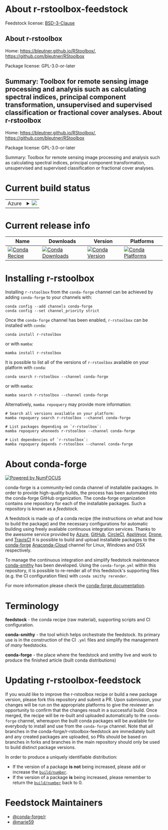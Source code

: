 About r-rstoolbox-feedstock
===========================

Feedstock license: [BSD-3-Clause](https://github.com/conda-forge/r-rstoolbox-feedstock/blob/main/LICENSE.txt)

About r-rstoolbox
-----------------

Home: https://bleutner.github.io/RStoolbox/, https://github.com/bleutner/RStoolbox

Package license: GPL-3.0-or-later

Summary: Toolbox for remote sensing image processing and analysis such as calculating spectral indices, principal component transformation, unsupervised and supervised classification or fractional cover analyses.
About r-rstoolbox
-----------------

Home: https://bleutner.github.io/RStoolbox/, https://github.com/bleutner/RStoolbox

Package license: GPL-3.0-or-later

Summary: Toolbox for remote sensing image processing and analysis such as calculating spectral indices, principal component transformation, unsupervised and supervised classification or fractional cover analyses.

Current build status
====================


<table>
    
  <tr>
    <td>Azure</td>
    <td>
      <details>
        <summary>
          <a href="https://dev.azure.com/conda-forge/feedstock-builds/_build/latest?definitionId=16571&branchName=main">
            <img src="https://dev.azure.com/conda-forge/feedstock-builds/_apis/build/status/r-rstoolbox-feedstock?branchName=main">
          </a>
        </summary>
        <table>
          <thead><tr><th>Variant</th><th>Status</th></tr></thead>
          <tbody><tr>
              <td>linux_64_r_base4.2</td>
              <td>
                <a href="https://dev.azure.com/conda-forge/feedstock-builds/_build/latest?definitionId=16571&branchName=main">
                  <img src="https://dev.azure.com/conda-forge/feedstock-builds/_apis/build/status/r-rstoolbox-feedstock?branchName=main&jobName=linux&configuration=linux%20linux_64_r_base4.2" alt="variant">
                </a>
              </td>
            </tr><tr>
              <td>linux_64_r_base4.3</td>
              <td>
                <a href="https://dev.azure.com/conda-forge/feedstock-builds/_build/latest?definitionId=16571&branchName=main">
                  <img src="https://dev.azure.com/conda-forge/feedstock-builds/_apis/build/status/r-rstoolbox-feedstock?branchName=main&jobName=linux&configuration=linux%20linux_64_r_base4.3" alt="variant">
                </a>
              </td>
            </tr><tr>
              <td>osx_64_r_base4.2</td>
              <td>
                <a href="https://dev.azure.com/conda-forge/feedstock-builds/_build/latest?definitionId=16571&branchName=main">
                  <img src="https://dev.azure.com/conda-forge/feedstock-builds/_apis/build/status/r-rstoolbox-feedstock?branchName=main&jobName=osx&configuration=osx%20osx_64_r_base4.2" alt="variant">
                </a>
              </td>
            </tr><tr>
              <td>osx_64_r_base4.3</td>
              <td>
                <a href="https://dev.azure.com/conda-forge/feedstock-builds/_build/latest?definitionId=16571&branchName=main">
                  <img src="https://dev.azure.com/conda-forge/feedstock-builds/_apis/build/status/r-rstoolbox-feedstock?branchName=main&jobName=osx&configuration=osx%20osx_64_r_base4.3" alt="variant">
                </a>
              </td>
            </tr><tr>
              <td>win_64</td>
              <td>
                <a href="https://dev.azure.com/conda-forge/feedstock-builds/_build/latest?definitionId=16571&branchName=main">
                  <img src="https://dev.azure.com/conda-forge/feedstock-builds/_apis/build/status/r-rstoolbox-feedstock?branchName=main&jobName=win&configuration=win%20win_64_" alt="variant">
                </a>
              </td>
            </tr>
          </tbody>
        </table>
      </details>
    </td>
  </tr>
</table>

Current release info
====================

| Name | Downloads | Version | Platforms |
| --- | --- | --- | --- |
| [![Conda Recipe](https://img.shields.io/badge/recipe-r--rstoolbox-green.svg)](https://anaconda.org/conda-forge/r-rstoolbox) | [![Conda Downloads](https://img.shields.io/conda/dn/conda-forge/r-rstoolbox.svg)](https://anaconda.org/conda-forge/r-rstoolbox) | [![Conda Version](https://img.shields.io/conda/vn/conda-forge/r-rstoolbox.svg)](https://anaconda.org/conda-forge/r-rstoolbox) | [![Conda Platforms](https://img.shields.io/conda/pn/conda-forge/r-rstoolbox.svg)](https://anaconda.org/conda-forge/r-rstoolbox) |

Installing r-rstoolbox
======================

Installing `r-rstoolbox` from the `conda-forge` channel can be achieved by adding `conda-forge` to your channels with:

```
conda config --add channels conda-forge
conda config --set channel_priority strict
```

Once the `conda-forge` channel has been enabled, `r-rstoolbox` can be installed with `conda`:

```
conda install r-rstoolbox
```

or with `mamba`:

```
mamba install r-rstoolbox
```

It is possible to list all of the versions of `r-rstoolbox` available on your platform with `conda`:

```
conda search r-rstoolbox --channel conda-forge
```

or with `mamba`:

```
mamba search r-rstoolbox --channel conda-forge
```

Alternatively, `mamba repoquery` may provide more information:

```
# Search all versions available on your platform:
mamba repoquery search r-rstoolbox --channel conda-forge

# List packages depending on `r-rstoolbox`:
mamba repoquery whoneeds r-rstoolbox --channel conda-forge

# List dependencies of `r-rstoolbox`:
mamba repoquery depends r-rstoolbox --channel conda-forge
```


About conda-forge
=================

[![Powered by
NumFOCUS](https://img.shields.io/badge/powered%20by-NumFOCUS-orange.svg?style=flat&colorA=E1523D&colorB=007D8A)](https://numfocus.org)

conda-forge is a community-led conda channel of installable packages.
In order to provide high-quality builds, the process has been automated into the
conda-forge GitHub organization. The conda-forge organization contains one repository
for each of the installable packages. Such a repository is known as a *feedstock*.

A feedstock is made up of a conda recipe (the instructions on what and how to build
the package) and the necessary configurations for automatic building using freely
available continuous integration services. Thanks to the awesome service provided by
[Azure](https://azure.microsoft.com/en-us/services/devops/), [GitHub](https://github.com/),
[CircleCI](https://circleci.com/), [AppVeyor](https://www.appveyor.com/),
[Drone](https://cloud.drone.io/welcome), and [TravisCI](https://travis-ci.com/)
it is possible to build and upload installable packages to the
[conda-forge](https://anaconda.org/conda-forge) [Anaconda-Cloud](https://anaconda.org/)
channel for Linux, Windows and OSX respectively.

To manage the continuous integration and simplify feedstock maintenance
[conda-smithy](https://github.com/conda-forge/conda-smithy) has been developed.
Using the ``conda-forge.yml`` within this repository, it is possible to re-render all of
this feedstock's supporting files (e.g. the CI configuration files) with ``conda smithy rerender``.

For more information please check the [conda-forge documentation](https://conda-forge.org/docs/).

Terminology
===========

**feedstock** - the conda recipe (raw material), supporting scripts and CI configuration.

**conda-smithy** - the tool which helps orchestrate the feedstock.
                   Its primary use is in the construction of the CI ``.yml`` files
                   and simplify the management of *many* feedstocks.

**conda-forge** - the place where the feedstock and smithy live and work to
                  produce the finished article (built conda distributions)


Updating r-rstoolbox-feedstock
==============================

If you would like to improve the r-rstoolbox recipe or build a new
package version, please fork this repository and submit a PR. Upon submission,
your changes will be run on the appropriate platforms to give the reviewer an
opportunity to confirm that the changes result in a successful build. Once
merged, the recipe will be re-built and uploaded automatically to the
`conda-forge` channel, whereupon the built conda packages will be available for
everybody to install and use from the `conda-forge` channel.
Note that all branches in the conda-forge/r-rstoolbox-feedstock are
immediately built and any created packages are uploaded, so PRs should be based
on branches in forks and branches in the main repository should only be used to
build distinct package versions.

In order to produce a uniquely identifiable distribution:
 * If the version of a package **is not** being increased, please add or increase
   the [``build/number``](https://docs.conda.io/projects/conda-build/en/latest/resources/define-metadata.html#build-number-and-string).
 * If the version of a package **is** being increased, please remember to return
   the [``build/number``](https://docs.conda.io/projects/conda-build/en/latest/resources/define-metadata.html#build-number-and-string)
   back to 0.

Feedstock Maintainers
=====================

* [@conda-forge/r](https://github.com/conda-forge/r/)
* [@marie59](https://github.com/marie59/)

